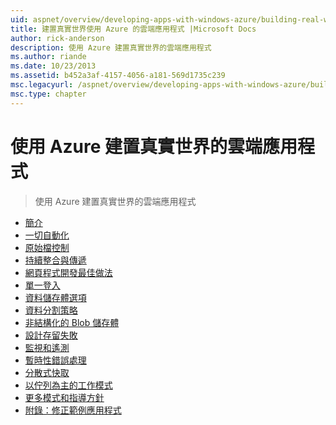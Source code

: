 ```yaml
---
uid: aspnet/overview/developing-apps-with-windows-azure/building-real-world-cloud-apps-with-windows-azure/index
title: 建置真實世界使用 Azure 的雲端應用程式 |Microsoft Docs
author: rick-anderson
description: 使用 Azure 建置真實世界的雲端應用程式
ms.author: riande
ms.date: 10/23/2013
ms.assetid: b452a3af-4157-4056-a181-569d1735c239
msc.legacyurl: /aspnet/overview/developing-apps-with-windows-azure/building-real-world-cloud-apps-with-windows-azure
msc.type: chapter
---
```

<a name="building-real-world-cloud-apps-with-azure"></a>使用 Azure 建置真實世界的雲端應用程式
====================
> 使用 Azure 建置真實世界的雲端應用程式


- [簡介](introduction.md)
- [一切自動化](automate-everything.md)
- [原始檔控制](source-control.md)
- [持續整合與傳遞](continuous-integration-and-continuous-delivery.md)
- [網頁程式開發最佳做法](web-development-best-practices.md)
- [單一登入](single-sign-on.md)
- [資料儲存體選項](data-storage-options.md)
- [資料分割策略](data-partitioning-strategies.md)
- [非結構化的 Blob 儲存體](unstructured-blob-storage.md)
- [設計存留失敗](design-to-survive-failures.md)
- [監視和遙測](monitoring-and-telemetry.md)
- [暫時性錯誤處理](transient-fault-handling.md)
- [分散式快取](distributed-caching.md)
- [以佇列為主的工作模式](queue-centric-work-pattern.md)
- [更多模式和指導方針](more-patterns-and-guidance.md)
- [附錄：修正範例應用程式](the-fix-it-sample-application.md)
